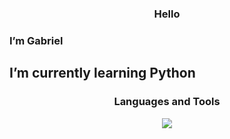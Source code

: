 <h3 align="center">Hello</h3>
<h3>I’m Gabriel
<h2>I’m currently learning Python</h2></h3>
<h3 align="center">Languages and Tools</h3>
<p align="center">
  <a href="https://skillicons.dev">
    <img src="https://skillicons.dev/icons?i=html,css,js,bootstrap,python&perline=4">
  </a>
</p>
